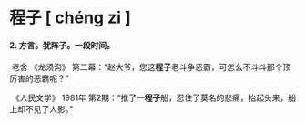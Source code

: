 # 程子   [ chéng zi ]

#### 2. 方言。犹阵子。一段时间。

​	老舍 《龙须沟》 第二幕：“赵大爷，您这**程子**老斗争恶霸，可怎么不斗斗那个顶厉害的恶霸呢？”

​	《人民文学》 1981年 第2期：“推了一**程子**船，忍住了莫名的悲痛，抬起头来，船上却不见了人影。”